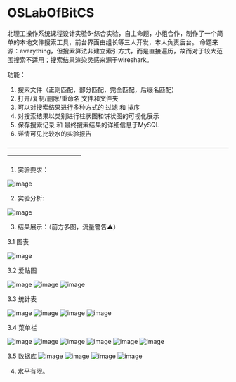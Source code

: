 # OSLabOfBitCS
 北理工操作系统课程设计实验6-综合实验，自主命题，小组合作，制作了一个简单的本地文件搜索工具，前台界面由组长等三人开发，本人负责后台。
命题来源：everything，但搜索算法非建立索引方式，而是直接遍历，故而对于较大范围搜索不适用；搜索结果渲染灵感来源于wireshark。

功能：
1. 搜索文件（正则匹配，部分匹配，完全匹配，后缀名匹配）
2. 打开/复制/删除/重命名 文件和文件夹
3. 可以对搜索结果进行多种方式的 过滤 和 排序
4. 对搜索结果以类别进行柱状图和饼状图的可视化展示
5. 保存搜索记录 和 最终搜索结果的详细信息于MySQL
6. 详情可见比较水的实验报告

————————————————————————————————————————————————

1. 实验要求：

![image](https://github.com/ItsSoHardToIntitle/OSLabOfBitCS/blob/master/image/1.png)

2. 实验分析:

![image](https://github.com/ItsSoHardToIntitle/OSLabOfBitCS/blob/master/image/过程图.jpg)

3. 结果展示：（前方多图，流量警告⚠）

3.1 图表

![image](https://github.com/ItsSoHardToIntitle/OSLabOfBitCS/blob/master/image/2.png)

3.2 爱贴图

![image](https://github.com/ItsSoHardToIntitle/OSLabOfBitCS/blob/master/image/3.png)
![image](https://github.com/ItsSoHardToIntitle/OSLabOfBitCS/blob/master/image/4.png)
![image](https://github.com/ItsSoHardToIntitle/OSLabOfBitCS/blob/master/image/20.png)

3.3 统计表

![image](https://github.com/ItsSoHardToIntitle/OSLabOfBitCS/blob/master/image/5.png)
![image](https://github.com/ItsSoHardToIntitle/OSLabOfBitCS/blob/master/image/6.png)
![image](https://github.com/ItsSoHardToIntitle/OSLabOfBitCS/blob/master/image/7.png)
![image](https://github.com/ItsSoHardToIntitle/OSLabOfBitCS/blob/master/image/8.png)

3.4 菜单栏

![image](https://github.com/ItsSoHardToIntitle/OSLabOfBitCS/blob/master/image/9.png)
![image](https://github.com/ItsSoHardToIntitle/OSLabOfBitCS/blob/master/image/10.png)
![image](https://github.com/ItsSoHardToIntitle/OSLabOfBitCS/blob/master/image/11.png)
![image](https://github.com/ItsSoHardToIntitle/OSLabOfBitCS/blob/master/image/12.png)
![image](https://github.com/ItsSoHardToIntitle/OSLabOfBitCS/blob/master/image/13.png)
![image](https://github.com/ItsSoHardToIntitle/OSLabOfBitCS/blob/master/image/14.png)

3.5 数据库
![image](https://github.com/ItsSoHardToIntitle/OSLabOfBitCS/blob/master/image/15.png)
![image](https://github.com/ItsSoHardToIntitle/OSLabOfBitCS/blob/master/image/16.png)
![image](https://github.com/ItsSoHardToIntitle/OSLabOfBitCS/blob/master/image/17.png)
![image](https://github.com/ItsSoHardToIntitle/OSLabOfBitCS/blob/master/image/18.png)

4. 水平有限。


